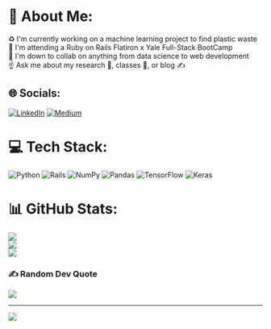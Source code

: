 # 💫 About Me:
♻️ I'm currently working on a machine learning project to find plastic waste<br>🚊 I'm attending a Ruby on Rails Flatiron x Yale Full-Stack BootCamp<br>🤝 I'm down to collab on anything from data science to web development <br>☝️ Ask me about my research 🧠, classes 😤, or blog ✍️ 


## 🌐 Socials:
[![LinkedIn](https://img.shields.io/badge/LinkedIn-%230077B5.svg?logo=linkedin&logoColor=white)](https://linkedin.com/in/mark-viti) [![Medium](https://img.shields.io/badge/Medium-12100E?logo=medium&logoColor=white)](https://medium.com/@mark.viti) 

# 💻 Tech Stack:
![Python](https://img.shields.io/badge/python-3670A0?style=for-the-badge&logo=python&logoColor=ffdd54) ![Rails](https://img.shields.io/badge/rails-%23CC0000.svg?style=for-the-badge&logo=ruby-on-rails&logoColor=white) ![NumPy](https://img.shields.io/badge/numpy-%23013243.svg?style=for-the-badge&logo=numpy&logoColor=white) ![Pandas](https://img.shields.io/badge/pandas-%23150458.svg?style=for-the-badge&logo=pandas&logoColor=white) ![TensorFlow](https://img.shields.io/badge/TensorFlow-%23FF6F00.svg?style=for-the-badge&logo=TensorFlow&logoColor=white) ![Keras](https://img.shields.io/badge/Keras-%23D00000.svg?style=for-the-badge&logo=Keras&logoColor=white)
# 📊 GitHub Stats:
![](https://github-readme-stats.vercel.app/api?username=varkmiti&theme=dark&hide_border=false&include_all_commits=false&count_private=true)<br/>
![](https://github-readme-streak-stats.herokuapp.com/?user=varkmiti&theme=dark&hide_border=false)<br/>
![](https://github-readme-stats.vercel.app/api/top-langs/?username=varkmiti&theme=dark&hide_border=false&include_all_commits=false&count_private=true&layout=compact)

### ✍️ Random Dev Quote
![](https://quotes-github-readme.vercel.app/api?type=vetical&theme=radical)

---
[![](https://visitcount.itsvg.in/api?id=varkmiti&icon=0&color=0)](https://visitcount.itsvg.in)
